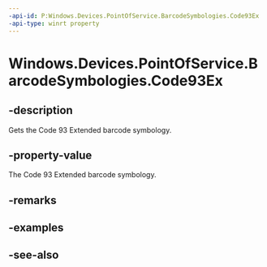 ```yaml
---
-api-id: P:Windows.Devices.PointOfService.BarcodeSymbologies.Code93Ex
-api-type: winrt property
---
```


<!-- Property syntax
public uint Code93Ex { get; }
-->

# Windows.Devices.PointOfService.BarcodeSymbologies.Code93Ex

## -description
Gets the Code 93 Extended barcode symbology.

## -property-value
The Code 93 Extended barcode symbology.

## -remarks

## -examples

## -see-also
